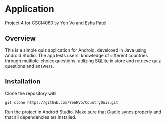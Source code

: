 # Application
Project 4 for CSCI4060 by Yen Vo and Esha Patel

## Overview
This is a simple quiz application for Android, developed in Java using Android Studio. The app tests users' knowledge of different countries through multiple-choice questions, utilizing SQLite to store and retrieve quiz questions and answers. 

## Installation
Clone the repository with:
```
git clone https://github.com/YenHVo/CountryQuiz.git
```
Run the project in Android Studio. Make sure that Gradle syncs properly and that all dependencies are installed. 
